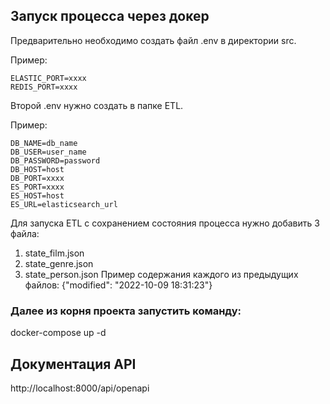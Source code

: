 ## Запуск процесса через докер
Предварительно необходимо создать файл .env в директории src.

Пример:

```shell
ELASTIC_PORT=xxxx
REDIS_PORT=xxxx
```


Второй .env нужно создать в папке ETL.

Пример:
```shell
DB_NAME=db_name
DB_USER=user_name
DB_PASSWORD=password
DB_HOST=host
DB_PORT=xxxx
ES_PORT=xxxx
ES_HOST=host
ES_URL=elasticsearch_url
```

Для запуска ETL с сохранением состояния процесса нужно добавить 3 файла:
1. state_film.json
2. state_genre.json
3. state_person.json
Пример содержания каждого из предыдущих файлов:
{"modified": "2022-10-09 18:31:23"}


### Далее из корня проекта запустить команду: 
docker-compose up -d

## Документация API
http://localhost:8000/api/openapi
